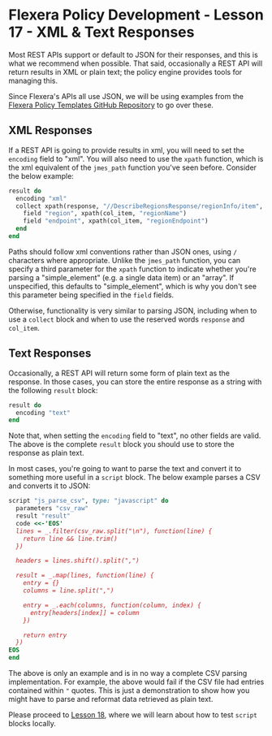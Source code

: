 # Flexera Policy Development - Lesson 17 - XML & Text Responses

Most REST APIs support or default to JSON for their responses, and this is what we recommend when possible. That said, occasionally a REST API will return results in XML or plain text; the policy engine provides tools for managing this.

Since Flexera's APIs all use JSON, we will be using examples from the [Flexera Policy Templates GitHub Repository](https://github.com/flexera-public/policy_templates) to go over these.

## XML Responses

If a REST API is going to provide results in xml, you will need to set the `encoding` field to "xml". You will also need to use the `xpath` function, which is the xml equivalent of the `jmes_path` function you've seen before. Consider the below example:

```ruby
result do
  encoding "xml"
  collect xpath(response, "//DescribeRegionsResponse/regionInfo/item", "array") do
    field "region", xpath(col_item, "regionName")
    field "endpoint", xpath(col_item, "regionEndpoint")
  end
end
```

Paths should follow xml conventions rather than JSON ones, using `/` characters where appropriate. Unlike the `jmes_path` function, you can specify a third parameter for the `xpath` function to indicate whether you're parsing a "simple_element" (e.g. a single data item) or an "array". If unspecified, this defaults to "simple_element", which is why you don't see this parameter being specified in the `field` fields.

Otherwise, functionality is very similar to parsing JSON, including when to use a `collect` block and when to use the reserved words `response` and `col_item`.

## Text Responses

Occasionally, a REST API will return some form of plain text as the response. In those cases, you can store the entire response as a string with the following `result` block:

```ruby
result do
  encoding "text"
end
```

Note that, when setting the `encoding` field to "text", no other fields are valid. The above is the complete `result` block you should use to store the response as plain text.

In most cases, you're going to want to parse the text and convert it to something more useful in a `script` block. The below example parses a CSV and converts it to JSON:

```ruby
script "js_parse_csv", type: "javascript" do
  parameters "csv_raw"
  result "result"
  code <<-'EOS'
  lines = _.filter(csv_raw.split("\n"), function(line) {
    return line && line.trim()
  })

  headers = lines.shift().split(",")

  result = _.map(lines, function(line) {
    entry = {}
    columns = line.split(",")

    entry = _.each(columns, function(column, index) {
      entry[headers[index]] = column
    })

    return entry
  })
EOS
end
```

The above is only an example and is in no way a complete CSV parsing implementation. For example, the above would fail if the CSV file had entries contained within `"` quotes. This is just a demonstration to show how you might have to parse and reformat data retrieved as plain text.

Please proceed to [Lesson 18](https://github.com/flexera-public/policy_engine_training/blob/main/18_local_js/README.md), where we will learn about how to test `script` blocks locally.
